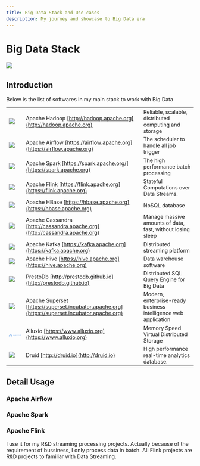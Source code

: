 ```yaml
---
title: Big Data Stack and Use cases
description: My journey and showcase to Big Data era
---
```


# Big Data Stack

<img src="https://i.imgur.com/tT5vF7k.png" width="600">

## Introduction

Below is the list of softwares in my main stack to work with Big Data

|  |  |  |
| ------------- | ------------- | ------------- |
| <img src="https://upload.wikimedia.org/wikipedia/commons/thumb/0/0e/Hadoop_logo.svg/1280px-Hadoop_logo.svg.png" height="80"> | Apache Hadoop [http://hadoop.apache.org](http://hadoop.apache.org)  | Reliable, scalable, distributed computing and storage |
| <img src="https://airflow.apache.org/_images/pin_large.png" width="80">  | Apache Airflow [https://airflow.apache.org](https://airflow.apache.org)  | The scheduler to handle all job trigger |
| <img src="http://spark.apache.org/images/spark-logo-trademark.png" width="150">  | Apache Spark [https://spark.apache.org/](https://spark.apache.org)  | The high performance batch processing |
| <img src="https://flink.apache.org/img/flink-header-logo.svg" width="150">  | Apache Flink [https://flink.apache.org](https://flink.apache.org)  | Stateful Computations over Data Streams. |
| <img src="https://hbase.apache.org/images/hbase_logo_with_orca_large.png" width="150">  | Apache HBase [https://hbase.apache.org](https://hbase.apache.org) | NoSQL database |
| <img src="https://upload.wikimedia.org/wikipedia/commons/thumb/5/5e/Cassandra_logo.svg/279px-Cassandra_logo.svg.png" height="70">  | Apache Cassandra [http://cassandra.apache.org](http://cassandra.apache.org)  | Manage massive amounts of data, fast, without losing sleep |
| <img src="https://kafka.apache.org/images/logo.png" width="180">  | Apache Kafka [https://kafka.apache.org](https://kafka.apache.org)  | Distributed streaming platform |
| <img src="https://hive.apache.org/images/hive_logo_medium.jpg" width="80">  | Apache Hive [https://hive.apache.org](https://hive.apache.org)  | Data warehouse software |
| <img src="https://dbdb.io/media/logos/presto_YGCO9br.png" width="150">  | PrestoDb [http://prestodb.github.io](http://prestodb.github.io)  | Distributed SQL Query Engine for Big Data |
| <img src="https://superset.incubator.apache.org/_images/s.png" width="100">  | Apache Superset [https://superset.incubator.apache.org](https://superset.incubator.apache.org)  | Modern, enterprise-ready business intelligence web application |
| <img src="https://raw.githubusercontent.com/Alluxio/alluxio/master/docs/resources/alluxio_logo.png" width="160">  | Alluxio [https://www.alluxio.org](https://www.alluxio.org)  | Memory Speed Virtual Distributed Storage |
| <img src="https://upload.wikimedia.org/wikipedia/en/b/ba/Druid_MasterLogo_Full_Color_Small.png" width="140">  | Druid [http://druid.io](http://druid.io)  | High performance real-time analytics database. |

## Detail Usage

### Apache Airflow

### Apache Spark

### Apache Flink

I use it for my R&D streaming processing projects. Actually because of the requirement of bussiness, I only process data in batch. All Flink projects are R&D projects to familiar with Data Streaming.
